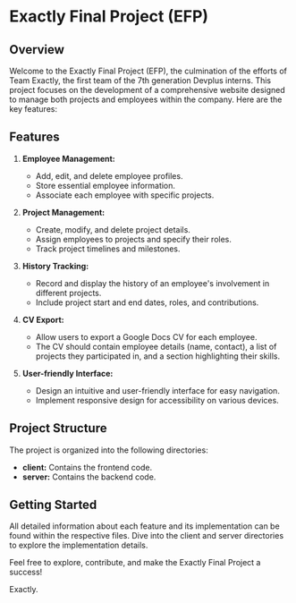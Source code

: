 # Exactly Final Project (EFP)

## Overview

Welcome to the Exactly Final Project (EFP), the culmination of the efforts of Team Exactly, the first team of the 7th generation Devplus interns. This project focuses on the development of a comprehensive website designed to manage both projects and employees within the company. Here are the key features:

## Features

1. **Employee Management:**
   - Add, edit, and delete employee profiles.
   - Store essential employee information.
   - Associate each employee with specific projects.

2. **Project Management:**
   - Create, modify, and delete project details.
   - Assign employees to projects and specify their roles.
   - Track project timelines and milestones.

3. **History Tracking:**
   - Record and display the history of an employee's involvement in different projects.
   - Include project start and end dates, roles, and contributions.

4. **CV Export:**
   - Allow users to export a Google Docs CV for each employee.
   - The CV should contain employee details (name, contact), a list of projects they participated in, and a section highlighting their skills.

5. **User-friendly Interface:**
   - Design an intuitive and user-friendly interface for easy navigation.
   - Implement responsive design for accessibility on various devices.

## Project Structure

The project is organized into the following directories:

- **client:** Contains the frontend code.
- **server:** Contains the backend code.

## Getting Started

All detailed information about each feature and its implementation can be found within the respective files. Dive into the client and server directories to explore the implementation details.

Feel free to explore, contribute, and make the Exactly Final Project a success!

Exactly.
